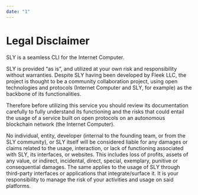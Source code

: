 ```yaml
---
date: "1"
---
```


# Legal Disclaimer

SLY is a seamless CLI for the Internet Computer.

SLY is provided “as is”, and utilized at your own risk and responsibility without warranties. Despite SLY having been developed by Fleek LLC, the project is thought to be a community collaboration project, using open technologies and protocols (Internet Computer and SLY, for example) as the backbone of its functionalities.

Therefore before utilizing this service you should review its documentation carefully to fully understand its functioning and the risks that could entail the usage of a service built on open protocols on an autonomous blockchain network (the Internet Computer).

No individual, entity, developer (internal to the founding team, or from the SLY community), or SLY itself will be considered liable for any damages or claims related to the usage, interaction, or lack of functioning associated with SLY, its interfaces, or websites. This includes loss of profits, assets of any value, or indirect, incidental, direct, special, exemplary, punitive or consequential damages. The same applies to the usage of SLY through third-party interfaces or applications that integrate/surface it. It is your responsibility to manage the risk of your activities and usage on said platforms.